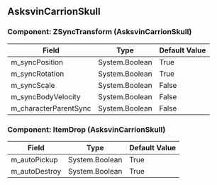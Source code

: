 ## AsksvinCarrionSkull

### Component: ZSyncTransform (AsksvinCarrionSkull)

|Field|Type|Default Value|
|---|---|---|
|m_syncPosition|System.Boolean|True|
|m_syncRotation|System.Boolean|True|
|m_syncScale|System.Boolean|False|
|m_syncBodyVelocity|System.Boolean|False|
|m_characterParentSync|System.Boolean|False|

### Component: ItemDrop (AsksvinCarrionSkull)

|Field|Type|Default Value|
|---|---|---|
|m_autoPickup|System.Boolean|True|
|m_autoDestroy|System.Boolean|True|

